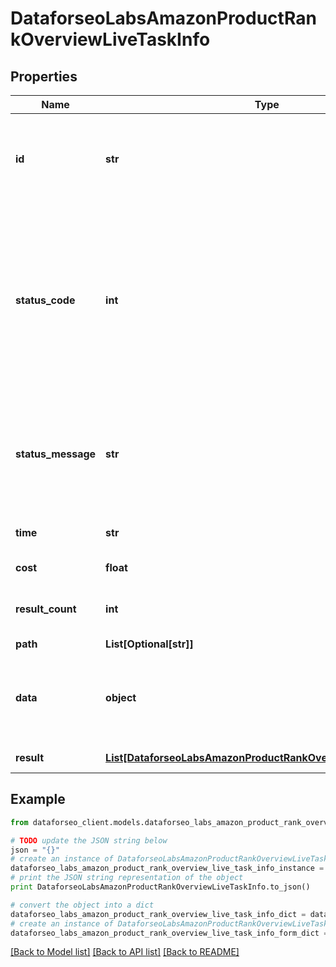 # DataforseoLabsAmazonProductRankOverviewLiveTaskInfo


## Properties

Name | Type | Description | Notes
------------ | ------------- | ------------- | -------------
**id** | **str** | task identifier unique task identifier in our system in the UUID format | [optional] 
**status_code** | **int** | status code of the task generated by DataForSEO, can be within the following range: 10000-60000 you can find the full list of the response codes here | [optional] 
**status_message** | **str** | informational message of the task you can find the full list of general informational messages here | [optional] 
**time** | **str** | execution time, seconds | [optional] 
**cost** | **float** | total tasks cost, USD | [optional] 
**result_count** | **int** | number of elements in the result array | [optional] 
**path** | **List[Optional[str]]** | URL path | [optional] 
**data** | **object** | contains the same parameters that you specified in the POST request | [optional] 
**result** | [**List[DataforseoLabsAmazonProductRankOverviewLiveResultInfo]**](DataforseoLabsAmazonProductRankOverviewLiveResultInfo.md) | array of results | [optional] 

## Example

```python
from dataforseo_client.models.dataforseo_labs_amazon_product_rank_overview_live_task_info import DataforseoLabsAmazonProductRankOverviewLiveTaskInfo

# TODO update the JSON string below
json = "{}"
# create an instance of DataforseoLabsAmazonProductRankOverviewLiveTaskInfo from a JSON string
dataforseo_labs_amazon_product_rank_overview_live_task_info_instance = DataforseoLabsAmazonProductRankOverviewLiveTaskInfo.from_json(json)
# print the JSON string representation of the object
print DataforseoLabsAmazonProductRankOverviewLiveTaskInfo.to_json()

# convert the object into a dict
dataforseo_labs_amazon_product_rank_overview_live_task_info_dict = dataforseo_labs_amazon_product_rank_overview_live_task_info_instance.to_dict()
# create an instance of DataforseoLabsAmazonProductRankOverviewLiveTaskInfo from a dict
dataforseo_labs_amazon_product_rank_overview_live_task_info_form_dict = dataforseo_labs_amazon_product_rank_overview_live_task_info.from_dict(dataforseo_labs_amazon_product_rank_overview_live_task_info_dict)
```
[[Back to Model list]](../README.md#documentation-for-models) [[Back to API list]](../README.md#documentation-for-api-endpoints) [[Back to README]](../README.md)



